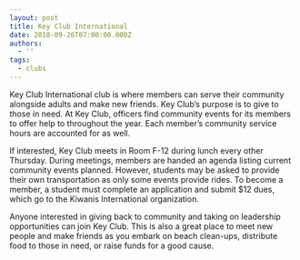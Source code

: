 ```yaml
---
layout: post
title: Key Club International
date: 2018-09-26T07:00:00.000Z
authors:
  - ''
tags:
  - clubs
---
```

Key Club International club is where members can serve their community alongside adults and make new friends. Key Club’s purpose is to give to those in need. At Key Club, officers find community events for its members to offer help to throughout the year. Each member’s community service hours are accounted for as well.

If interested, Key Club meets in Room F-12 during lunch every other Thursday. During meetings, members are handed an agenda listing current community events planned. However, students may be asked to provide their own transportation as only some events provide rides. To become a member, a student must complete an application and submit $12 dues, which go to the Kiwanis International organization.

Anyone interested in giving back to community and taking on leadership opportunities can join Key Club. This is also a great place to meet new people and make friends as you embark on beach clean-ups, distribute food to those in need, or raise funds for a good cause.
